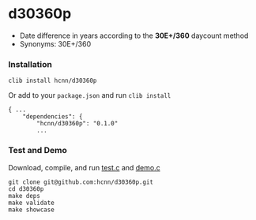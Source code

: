 # d30360p
* Date difference in years according to the **30E+/360** daycount method
* Synonyms: 30E+/360 


### Installation
```
clib install hcnn/d30360p
```

Or add to your `package.json` and run `clib install`

```
{ ...
    "dependencies": {
        "hcnn/d30360p": "0.1.0"
        ...
```

### Test and Demo
Download, compile, and run [test.c](https://github.com/hcnn/d30360p/blob/master/test.c) and [demo.c](https://github.com/hcnn/d30360p/blob/master/demo.c)

```
git clone git@github.com:hcnn/d30360p.git
cd d30360p
make deps
make validate
make showcase
```
